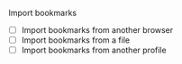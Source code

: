 Import bookmarks

- [ ] Import bookmarks from another browser
- [ ] Import bookmarks from a file
- [ ] Import bookmarks from another profile
